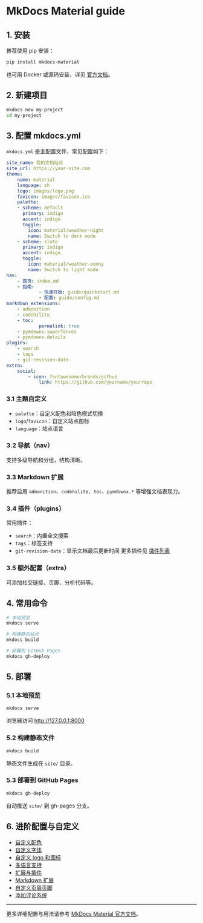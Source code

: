 # MkDocs Material guide

## 1. 安装

推荐使用 pip 安装：

```bash
pip install mkdocs-material
```

也可用 Docker 或源码安装，详见 [官方文档](https://squidfunk.github.io/mkdocs-material/getting-started/)。

## 2. 新建项目

```bash
mkdocs new my-project
cd my-project
```

## 3. 配置 mkdocs.yml

`mkdocs.yml` 是主配置文件，常见配置如下：

```yaml
site_name: 我的文档站点
site_url: https://your-site.com
theme:
	name: material
	language: zh
	logo: images/logo.png
	favicon: images/favicon.ico
	palette:
    - scheme: default
      primary: indigo
      accent: indigo
      toggle:
        icon: material/weather-night
        name: Switch to dark mode
    - scheme: slate
      primary: indigo
      accent: indigo
      toggle:
        icon: material/weather-sunny
        name: Switch to light mode
nav:
	- 首页: index.md
	- 指南:
			- 快速开始: guide/quickstart.md
			- 配置: guide/config.md
markdown_extensions:
	- admonition
	- codehilite
	- toc:
			permalink: true
	- pymdownx.superfences
	- pymdownx.details
plugins:
	- search
	- tags
	- git-revision-date
extra:
	social:
		- icon: fontawesome/brands/github
			link: https://github.com/yourname/yourrepo
```

### 3.1 主题自定义
- `palette`：自定义配色和暗色模式切换
- `logo`/`favicon`：自定义站点图标
- `language`：站点语言

### 3.2 导航（nav）
支持多级导航和分组，结构清晰。

### 3.3 Markdown 扩展
推荐启用 `admonition`、`codehilite`、`toc`、`pymdownx.*` 等增强文档表现力。

### 3.4 插件（plugins）
常用插件：
- `search`：内置全文搜索
- `tags`：标签支持
- `git-revision-date`：显示文档最后更新时间
更多插件见 [插件列表](https://squidfunk.github.io/mkdocs-material/plugins/)

### 3.5 额外配置（extra）
可添加社交链接、页脚、分析代码等。

## 4. 常用命令

```bash
# 本地预览
mkdocs serve

# 构建静态站点
mkdocs build

# 部署到 GitHub Pages
mkdocs gh-deploy
```

## 5. 部署

### 5.1 本地预览
```bash
mkdocs serve
```
浏览器访问 http://127.0.0.1:8000

### 5.2 构建静态文件
```bash
mkdocs build
```
静态文件生成在 `site/` 目录。

### 5.3 部署到 GitHub Pages
```bash
mkdocs gh-deploy
```
自动推送 `site/` 到 gh-pages 分支。

## 6. 进阶配置与自定义

- [自定义配色](https://squidfunk.github.io/mkdocs-material/setup/changing-the-colors/)
- [自定义字体](https://squidfunk.github.io/mkdocs-material/setup/changing-the-fonts/)
- [自定义 logo 和图标](https://squidfunk.github.io/mkdocs-material/setup/changing-the-logo-and-icons/)
- [多语言支持](https://squidfunk.github.io/mkdocs-material/setup/changing-the-language/)
- [扩展与插件](https://squidfunk.github.io/mkdocs-material/plugins/)
- [Markdown 扩展](https://squidfunk.github.io/mkdocs-material/setup/extensions/)
- [自定义页眉页脚](https://squidfunk.github.io/mkdocs-material/setup/setting-up-the-header/)
- [添加评论系统](https://squidfunk.github.io/mkdocs-material/setup/adding-a-comment-system/)

---

更多详细配置与用法请参考 [MkDocs Material 官方文档](https://squidfunk.github.io/mkdocs-material/)。

